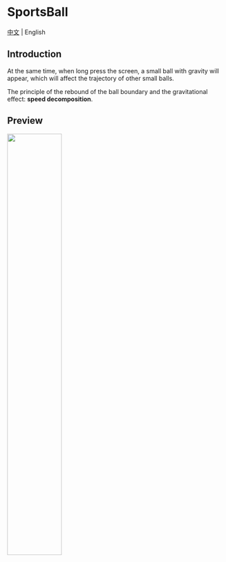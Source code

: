 # SportsBall

[中文](README.md) | English

## Introduction

At the same time, when long press the screen, a small ball with gravity
will appear, which will affect the trajectory of other small balls.

The principle of the rebound of the ball boundary and the gravitational
effect: **speed decomposition**.


## Preview

<img src="doc/ video.gif " width="50%">

